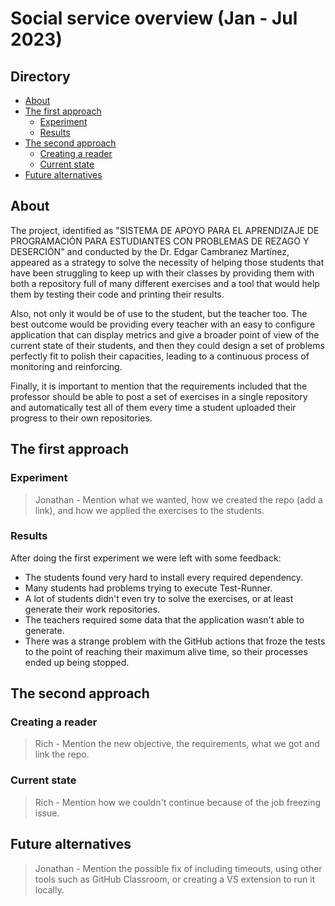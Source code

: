 # Social service overview (Jan - Jul 2023)

## Directory

- [About](#about)
- [The first approach](#the-first-approach)
  - [Experiment](#experiment)
  - [Results](#results)
- [The second approach](#the-second-approach)
  - [Creating a reader](#creating-a-reader)
  - [Current state](#current-state)
- [Future alternatives](#future-alternatives)

## About

The project, identified as "SISTEMA DE APOYO PARA EL APRENDIZAJE DE PROGRAMACIÓN PARA ESTUDIANTES CON PROBLEMAS DE REZAGO Y DESERCIÓN" and conducted by the Dr. Edgar Cambranez Martínez, appeared as a strategy to solve the necessity of helping those students that have been struggling to keep up with their classes by providing them with both a repository full of many different exercises and a tool that would help them by testing their code and printing their results.

Also, not only it would be of use to the student, but the teacher too. The best outcome would be providing every teacher with an easy to configure application that can display metrics and give a broader point of view of the current state of their students, and then they could design a set of problems perfectly fit to polish their capacities, leading to a continuous process of monitoring and reinforcing.

Finally, it is important to mention that the requirements included that the professor should be able to post a set of exercises in a single repository and automatically test all of them every time a student uploaded their progress to their own repositories.

## The first approach

### Experiment

> Jonathan - Mention what we wanted, how we created the repo (add a link), and how we applied the exercises to the students.

### Results

After doing the first experiment we were left with some feedback:

- The students found very hard to install every required dependency.
- Many students had problems trying to execute Test-Runner.
- A lot of students didn't even try to solve the exercises, or at least generate their work repositories.
- The teachers required some data that the application wasn't able to generate.
- There was a strange problem with the GitHub actions that froze the tests to the point of reaching their maximum alive time, so their processes ended up being stopped.

## The second approach

### Creating a reader

> Rich - Mention the new objective, the requirements, what we got and link the repo.

### Current state

> Rich - Mention how we couldn't continue because of the job freezing issue.

## Future alternatives

> Jonathan - Mention the possible fix of including timeouts, using other tools such as GitHub Classroom, or creating a VS extension to run it locally.
